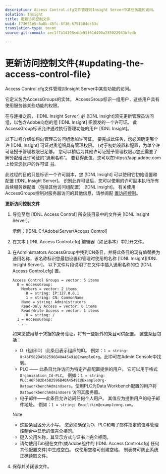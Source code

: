 ```yaml
---
description: Access Control.cfg文件管理对Insight Server中某些功能的访问。
solution: Insight
title: 更新访问控制文件
uuid: f73651e5-6a8b-45fc-8f36-6751304dc53c
translation-type: tm+mt
source-git-commit: aec1f7b14198cdde91f61d490a235022943bfedb

---
```



# 更新访问控制文件{#updating-the-access-control-file}

Access Control.cfg文件管理对Insight Server中某些功能的访问。

它定义名为AccessGroups的实体。 AccessGroup标识一组用户，这些用户具有使用服务器某些功能的权限。

在与连接之前， [!DNL Insight Server] 必 [!DNL Insight]须先更新管理员访问组，以包含Adobe向您的组 [!DNL Insight] 织颁发的一个许可证。 此AccessGroup标识允许通过执行管理功能的用户 [!DNL Insight]。

以下过程介绍如何向管理员访问组添加许可证。 要完成此任务，您必须确定哪个许 [!DNL Insight] 可证对贵组织具有管理权限。 (对于初始设置和配置，为单个许可证授予管理权限已足够。 您可以稍后为其他许可证授予管理权限。)您还需要了解分配给此许可证的“通用名称”。 要获得此值，您可以在https://aap.adobe.com上检查您帐户的许可证 [书](https://aap.adobe.com)。

此过程的目的只是标识一个许可副本，您 [!DNL Insight] 可以使用它初始设置和配置 [!DNL Insight Server]。 识别此许可证后，您可以使用的许可副本执行所有后续服务器配置（包括其他访问组配置） [!DNL Insight]。 有关使用AccessGroups控制对服务器访问的其他信息，请参阅配 [置访问控制](../../../../home/c-inst-svr/c-admin-inst-svr/c-config-acs-ctrl/c-config-acs-ctrl.md#concept-ac385e870dbe4b57a72bf7266b60f93d)。

**更新访问控制文件**

1. 导览至您 [!DNL Access Control] 所安装目录中的文件夹 [!DNL Insight Server]。

   示例：[!DNL C:\Adobe\Server\Access Control]

1. 在文本 [!DNL Access Control.cfg] 编辑器（如记事本）中打开文件。
1. 在Administrators AccessGroup中找到CN条目，并将此条目的现有值替换为通用名称，该名称标识您最初设置和管理时使用的名称 [!DNL Insight][!DNL Insight Server]。 以下文件片段说明了在文件中插入通用名称的位 [!DNL Access Control.cfg] 置。

   ```
   Access Control Groups = vector: 5 items 
     0 = AccessGroup: 
       Members = vector: 2 items 
         0 = string: IP:127.0.0.1 
         1 = string: CN: CommonName 
       Name = string: Administrators 
       Read-Only Access = vector: 0 items 
       Read-Write Access = vector: 1 items 
         0 = string: / 
     1 = AccessGroup: 
     . . . 
   ```

   如果您使用基于凭据的身份验证，将有一些额外的条目可供配置。 这些条目包括：

   * O（组织ID）:此条目表示组织的ID。 例如：`1 = string: O:46F582D4582596B40A45491@ExampleOrg`。此ID可在Admin Console中找到。
   * PLC —— 此条目允许访问为特定产品配置提供的用户。 它可以用于格式 `Organization_Id-PLC`。 例如：`1 = string: PLC:46F582D4582596B40A45491@ExampleOrg-DataworkbenchAdminUsers`。使用PLC为Data Workbench配置的用户将 `DataworkbenchAdminUsers` 访问其服务器。
   * 电子邮件——此条目允许访问任何个人用户。 其值应为提供用户的电子邮件地址。 例如：`1 = string: Email:kim@exampleorg.com`。
   >[!NOTE]
   >
   >
   >    
   >    
   >    * 这些条目区分大小写。 您必须确保为O、PLC和电子邮件指定的值与管理控制台中显示的值完全相同。
   >    * 键入公用名称，其显示方式与证书上完全相同。
   >    * 请勿使用Tab键在文件(或Adobe组件的 [!DNL Access Control.cfg] 任何其他配置文件)中生成空白。 仅使用空格可创建空格。 制表符可防止系统正确读取文件。


1. 保存并关闭该文件。

